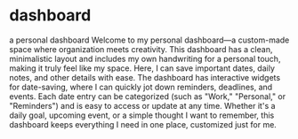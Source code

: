# dashboard
a personal dashboard
Welcome to my personal dashboard—a custom-made space where organization meets creativity. This dashboard has a clean, minimalistic layout and includes my own handwriting for a personal touch, making it truly feel like my space. Here, I can save important dates, daily notes, and other details with ease.
The dashboard has interactive widgets for date-saving, where I can quickly jot down reminders, deadlines, and events. Each date entry can be categorized (such as "Work," "Personal," or "Reminders") and is easy to access or update at any time. Whether it's a daily goal, upcoming event, or a simple thought I want to remember, this dashboard keeps everything I need in one place, customized just for me.
